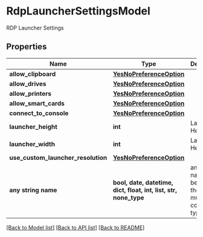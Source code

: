 # RdpLauncherSettingsModel

RDP Launcher Settings

## Properties
Name | Type | Description | Notes
------------ | ------------- | ------------- | -------------
**allow_clipboard** | [**YesNoPreferenceOption**](YesNoPreferenceOption.md) |  | [optional] 
**allow_drives** | [**YesNoPreferenceOption**](YesNoPreferenceOption.md) |  | [optional] 
**allow_printers** | [**YesNoPreferenceOption**](YesNoPreferenceOption.md) |  | [optional] 
**allow_smart_cards** | [**YesNoPreferenceOption**](YesNoPreferenceOption.md) |  | [optional] 
**connect_to_console** | [**YesNoPreferenceOption**](YesNoPreferenceOption.md) |  | [optional] 
**launcher_height** | **int** | Launcher Height | [optional] 
**launcher_width** | **int** | Launcher Height | [optional] 
**use_custom_launcher_resolution** | [**YesNoPreferenceOption**](YesNoPreferenceOption.md) |  | [optional] 
**any string name** | **bool, date, datetime, dict, float, int, list, str, none_type** | any string name can be used but the value must be the correct type | [optional]

[[Back to Model list]](../README.md#documentation-for-models) [[Back to API list]](../README.md#documentation-for-api-endpoints) [[Back to README]](../README.md)


